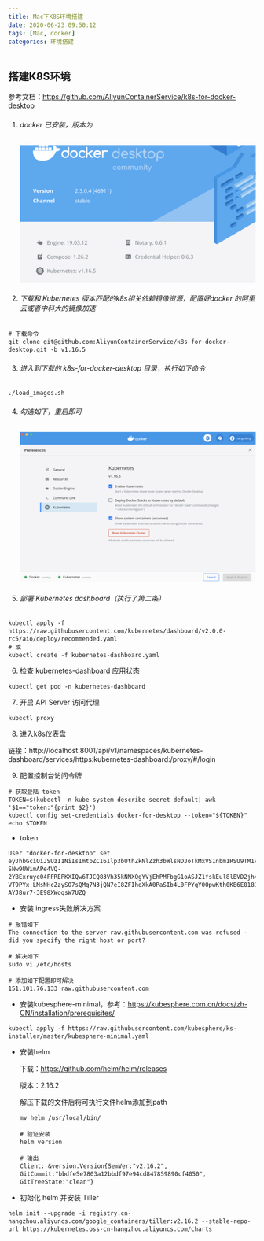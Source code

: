 ```yaml
---
title: Mac下K8S环境搭建
date: 2020-06-23 09:50:12
tags: [Mac, docker]
categories: 环境搭建
---
```


## 搭建K8S环境

参考文档：https://github.com/AliyunContainerService/k8s-for-docker-desktop

1. ###### docker 已安装，版本为

   ![image-20200810214022444](Mac下K8S环境搭建/image-20200810214022444.png)

2. ###### 下载和 Kubernetes 版本匹配的k8s相关依赖镜像资源，配置好docker 的阿里云或者中科大的镜像加速

```shell
# 下载命令
git clone git@github.com:AliyunContainerService/k8s-for-docker-desktop.git -b v1.16.5
```

3. ###### 进入到下载的 k8s-for-docker-desktop 目录，执行如下命令

```shell
./load_images.sh
```

4. ###### 勾选如下，重启即可

   ![image-20200810215529829](Mac下K8S环境搭建/image-20200810215529829.png)



5. ###### 部署 Kubernetes dashboard（执行了第二条）

```shell
kubectl apply -f https://raw.githubusercontent.com/kubernetes/dashboard/v2.0.0-rc5/aio/deploy/recommended.yaml
# 或
kubectl create -f kubernetes-dashboard.yaml
```

6. 检查 kubernetes-dashboard 应用状态

```shell
kubectl get pod -n kubernetes-dashboard
```

7. 开启 API Server 访问代理

```shell
kubectl proxy
```

8. 进入k8s仪表盘

链接：http://localhost:8001/api/v1/namespaces/kubernetes-dashboard/services/https:kubernetes-dashboard:/proxy/#/login

9. 配置控制台访问令牌

```shell
# 获取登陆 token
TOKEN=$(kubectl -n kube-system describe secret default| awk '$1=="token:"{print $2}')
kubectl config set-credentials docker-for-desktop --token="${TOKEN}"
echo $TOKEN
```

- token

```shell
User "docker-for-desktop" set.
eyJhbGciOiJSUzI1NiIsImtpZCI6Ilp3bUthZkNlZzh3bWlsNDJoTkMxVS1nbm1RSU9TM1VPbXhDcURleG9WRnMifQ.eyJpc3MiOiJrdWJlcm5ldGVzL3NlcnZpY2VhY2NvdW50Iiwia3ViZXJuZXRlcy5pby9zZXJ2aWNlYWNjb3VudC9uYW1lc3BhY2UiOiJrdWJlLXN5c3RlbSIsImt1YmVybmV0ZXMuaW8vc2VydmljZWFjY291bnQvc2VjcmV0Lm5hbWUiOiJkZWZhdWx0LXRva2VuLWtmeDI3Iiwia3ViZXJuZXRlcy5pby9zZXJ2aWNlYWNjb3VudC9zZXJ2aWNlLWFjY291bnQubmFtZSI6ImRlZmF1bHQiLCJrdWJlcm5ldGVzLmlvL3NlcnZpY2VhY2NvdW50L3NlcnZpY2UtYWNjb3VudC51aWQiOiIzMGM4MWU0OS1lY2QxLTQ1NjktOGY1Mi02OWZiNTMyOWNmYTgiLCJzdWIiOiJzeXN0ZW06c2VydmljZWFjY291bnQ6a3ViZS1zeXN0ZW06ZGVmYXVsdCJ9.uasjTbEU1YEnsYJZ48SK6RBZ9f-SNw9UWimAPe4VQ-2YBExruye04FFREPKXIQw6TJCQ83Vh35kNNXQgYVjEhPMFbgG1oASJZ1fskEul8lBVD2jh41Ul7xrIs4DhADAGpov8nHib7OHN7pkEh8h3UicRdOlYD6pYw2hFvxmHy_ZZwZ8WFXlOeKxh-VT9PYx_LMsNHcZzySO7sQMq7N3jQN7eI8ZFIhoXkA0PaSIb4L0FPYqY0OpwKth0KB6E0181CWUdJVlcICpATL8KPR8HobbGn6uTF5r6gLSX58af1bxGeK4JvKf2sypMcoOdr1s-AYJ8ur7-3E98XWoqsW7UZQ
```

- 安装 ingress失败解决方案

```shell
# 报错如下
The connection to the server raw.githubusercontent.com was refused - did you specify the right host or port?

# 解决如下
sudo vi /etc/hosts

# 添加如下配置即可解决
151.101.76.133 raw.githubusercontent.com
```

- 安装kubesphere-minimal，参考：https://kubesphere.com.cn/docs/zh-CN/installation/prerequisites/

```shell
kubectl apply -f https://raw.githubusercontent.com/kubesphere/ks-installer/master/kubesphere-minimal.yaml
```

- 安装helm

  下载：https://github.com/helm/helm/releases

  版本：2.16.2

  解压下载的文件后将可执行文件helm添加到path

  ```shell
  mv helm /usr/local/bin/
  
  # 验证安装
  helm version
  
  # 输出
  Client: &version.Version{SemVer:"v2.16.2", GitCommit:"bbdfe5e7803a12bbdf97e94cd847859890cf4050", GitTreeState:"clean"}
  ```

- 初始化 helm 并安装 Tiller

```shell
helm init --upgrade -i registry.cn-hangzhou.aliyuncs.com/google_containers/tiller:v2.16.2 --stable-repo-url https://kubernetes.oss-cn-hangzhou.aliyuncs.com/charts
```

